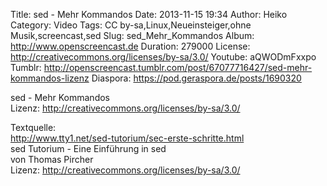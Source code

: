 Title: sed - Mehr Kommandos
Date: 2013-11-15 19:34
Author: Heiko
Category: Video
Tags: CC by-sa,Linux,Neueinsteiger,ohne Musik,screencast,sed
Slug: sed_Mehr_Kommandos
Album: http://www.openscreencast.de
Duration: 279000
License: http://creativecommons.org/licenses/by-sa/3.0/
Youtube: aQWODmFxxpo
Tumblr: http://openscreencast.tumblr.com/post/67077716427/sed-mehr-kommandos-lizenz
Diaspora: https://pod.geraspora.de/posts/1690320

sed - Mehr Kommandos  
Lizenz: <http://creativecommons.org/licenses/by-sa/3.0/>  
  
Textquelle:  
<http://www.tty1.net/sed-tutorium/sec-erste-schritte.html>  
sed Tutorium - Eine Einführung in sed  
von Thomas Pircher  
Lizenz: <http://creativecommons.org/licenses/by-sa/3.0/>

